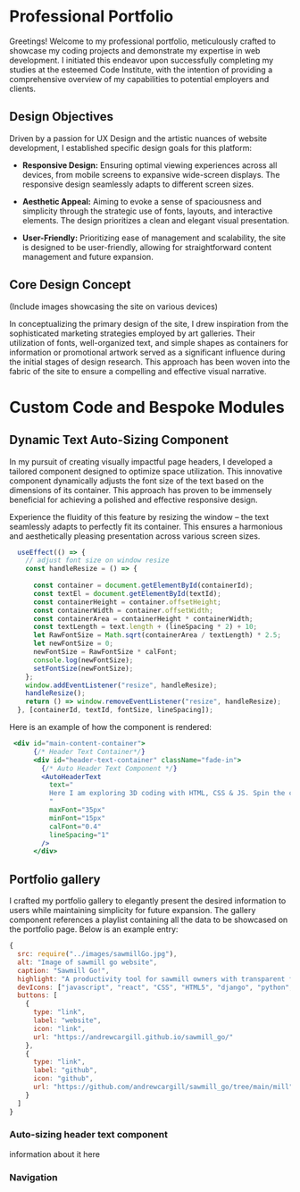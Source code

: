 # Professional Portfolio

Greetings! Welcome to my professional portfolio, meticulously crafted to showcase my coding projects and demonstrate my expertise in web development. I initiated this endeavor upon successfully completing my studies at the esteemed Code Institute, with the intention of providing a comprehensive overview of my capabilities to potential employers and clients.

## Design Objectives

Driven by a passion for UX Design and the artistic nuances of website development, I established specific design goals for this platform:

- **Responsive Design:** Ensuring optimal viewing experiences across all devices, from mobile screens to expansive wide-screen displays. The responsive design seamlessly adapts to different screen sizes.

- **Aesthetic Appeal:** Aiming to evoke a sense of spaciousness and simplicity through the strategic use of fonts, layouts, and interactive elements. The design prioritizes a clean and elegant visual presentation.

- **User-Friendly:** Prioritizing ease of management and scalability, the site is designed to be user-friendly, allowing for straightforward content management and future expansion.

## Core Design Concept

(Include images showcasing the site on various devices)

In conceptualizing the primary design of the site, I drew inspiration from the sophisticated marketing strategies employed by art galleries. Their utilization of fonts, well-organized text, and simple shapes as containers for information or promotional artwork served as a significant influence during the initial stages of design research. This approach has been woven into the fabric of the site to ensure a compelling and effective visual narrative.


# Custom Code and Bespoke Modules
## Dynamic Text Auto-Sizing Component<a id="specific-section"></a>

In my pursuit of creating visually impactful page headers, I developed a tailored component designed to optimize space utilization. This innovative component dynamically adjusts the font size of the text based on the dimensions of its container. This approach has proven to be immensely beneficial for achieving a polished and effective responsive design.

Experience the fluidity of this feature by resizing the window – the text seamlessly adapts to perfectly fit its container. This ensures a harmonious and aesthetically pleasing presentation across various screen sizes.


```jsx
  useEffect(() => {
    // adjust font size on window resize
    const handleResize = () => {
      
      const container = document.getElementById(containerId);
      const textEl = document.getElementById(textId);
      const containerHeight = container.offsetHeight;
      const containerWidth = container.offsetWidth;
      const containerArea = containerHeight * containerWidth;
      const textLength = text.length + (lineSpacing * 2) + 10;
      let RawFontSize = Math.sqrt(containerArea / textLength) * 2.5;
      let newFontSize = 0;
      newFontSize = RawFontSize * calFont;
      console.log(newFontSize);
      setFontSize(newFontSize);
    };
    window.addEventListener("resize", handleResize);
    handleResize();
    return () => window.removeEventListener("resize", handleResize);
  }, [containerId, textId, fontSize, lineSpacing]);
```

Here is an example of how the component is rendered:

```jsx
 <div id="main-content-container">
      {/* Header Text Container*/}
      <div id="header-text-container" className="fade-in">
        {/* Auto Header Text Component */}
        <AutoHeaderText
          text="
          Here I am exploring 3D coding with HTML, CSS & JS. Spin the cube and display words.
          "
          maxFont="35px"
          minFont="15px"
          calFont="0.4"
          lineSpacing="1"
        />
      </div>
```

## Portfolio gallery 
I crafted my portfolio gallery to elegantly present the desired information to users while maintaining simplicity for future expansion. The gallery component references a playlist containing all the data to be showcased on the portfolio page. Below is an example entry:

```jsx
{
  src: require("../images/sawmillGo.jpg"),
  alt: "Image of sawmill go website",
  caption: "Sawmill Go!",
  highlight: "A productivity tool for sawmill owners with transparent forestry feature. Custom Django API and ReactJS Frontend.",
  devIcons: ["javascript", "react", "CSS", "HTML5", "django", "python", "UX-Design"],
  buttons: [
    {
      type: "link",
      label: "website",
      icon: "link",
      url: "https://andrewcargill.github.io/sawmill_go/"
    },
    {
      type: "link",
      label: "github",
      icon: "github",
      url: "https://github.com/andrewcargill/sawmill_go/tree/main/mill"
    }
  ]
}

```



### Auto-sizing header text component
information about it here

### Navigation
